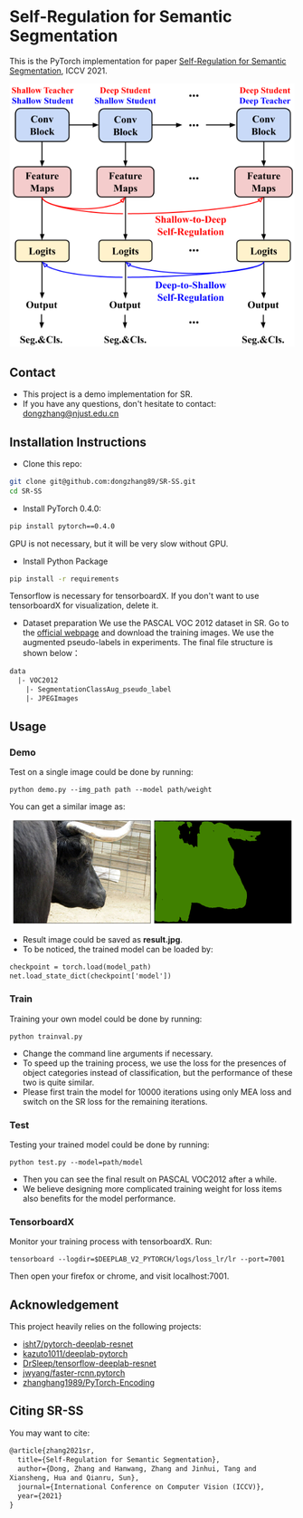 # Self-Regulation for Semantic Segmentation

This is the PyTorch implementation for paper [Self-Regulation for Semantic Segmentation](https://arxiv.org/abs/2108.09702), ICCV 2021.

![SR](imgs/SR.png)

## Contact
* This project is a demo implementation for SR. 
* If you have any questions, don't hesitate to contact: dongzhang@njust.edu.cn

## Installation Instructions
- Clone this repo:
```bash
git clone git@github.com:dongzhang89/SR-SS.git
cd SR-SS
```

- Install PyTorch 0.4.0:
```bash
pip install pytorch==0.4.0
```
GPU is not necessary, but it will be very slow without GPU.

- Install Python Package
```bash
pip install -r requirements
```
Tensorflow is necessary for tensorboardX. If you don't want to use tensorboardX for visualization, delete it.

- Dataset preparation
We use the PASCAL VOC 2012 dataset in SR. Go to the [official webpage](http://host.robots.ox.ac.uk/pascal/VOC/voc2012/) and download the training images. We use the augmented pseudo-labels in experiments. The final file structure is shown below：
```
data
  |- VOC2012
    |- SegmentationClassAug_pseudo_label
    |- JPEGImages
```

## Usage
### Demo
Test on a single image could be done by running:
```
python demo.py --img_path path --model path/weight
```
You can get a similar image as:

![input](imgs/result.png)

* Result image could be saved as **result.jpg**.
* To be noticed, the trained model can be loaded by:
```
checkpoint = torch.load(model_path)
net.load_state_dict(checkpoint['model'])
```

### Train
Training your own model could be done by running:
```
python trainval.py
```
* Change the command line arguments if necessary. 
* To speed up the training process, we use the loss for the presences of object categories instead of classification, but the performance of these two is quite similar.
* Please first train the model for 10000 iterations using only MEA loss and switch on the SR loss for the remaining iterations.

### Test
Testing your trained model could be done by running:
```
python test.py --model=path/model
```
* Then you can see the final result on PASCAL VOC2012 after a while. 
* We believe designing more complicated training weight for loss items also benefits for the model performance.

### TensorboardX
Monitor your training process with tensorboardX. Run:
```
tensorboard --logdir=$DEEPLAB_V2_PYTORCH/logs/loss_lr/lr --port=7001
```
Then open your firefox or chrome, and visit localhost:7001. 
 
## Acknowledgement
This project heavily relies on the following projects:
- [isht7/pytorch-deeplab-resnet](https://github.com/isht7/pytorch-deeplab-resnet)
- [kazuto1011/deeplab-pytorch](https://github.com/kazuto1011/deeplab-pytorch)
- [DrSleep/tensorflow-deeplab-resnet](https://github.com/DrSleep/tensorflow-deeplab-resnet)
- [jwyang/faster-rcnn.pytorch](https://github.com/jwyang/faster-rcnn.pytorch)
- [zhanghang1989/PyTorch-Encoding](https://github.com/zhanghang1989/PyTorch-Encoding)

## Citing SR-SS
You may want to cite:
```
@article{zhang2021sr,
  title={Self-Regulation for Semantic Segmentation},
  author={Dong, Zhang and Hanwang, Zhang and Jinhui, Tang and Xiansheng, Hua and Qianru, Sun},
  journal={International Conference on Computer Vision (ICCV)},
  year={2021}
}
```